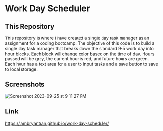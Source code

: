 # Work Day Scheduler

## This Repository

This repository is where I have created a single day task manager as an assignment for a coding bootcamp. The objective of this code is to build a single day task manager that breaks down the standard 9-5 work day into hour blocks. Each block will change color based on the time of day. Hours passed will be grey, the current hour is red, and future hours are green. Each hour has a text area for a user to input tasks and a save button to save to local storage.

## Screenshots

![Screenshot 2023-09-25 at 9 11 27 PM](https://github.com/iambryantran/work-day-scheduler/assets/139257318/4e560b36-367e-453c-a7ce-961d35144418)

## Link

https://iambryantran.github.io/work-day-scheduler/